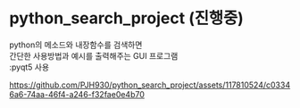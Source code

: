 # python_search_project (진행중)

python의 메소드와 내장함수를 검색하면 <br>
간단한 사용방법과 예시를 출력해주는 GUI 프로그램 <br>
:pyqt5 사용</br>

https://github.com/PJH930/python_search_project/assets/117810524/c03346a6-74aa-46f4-a246-f32fae0e4b70





